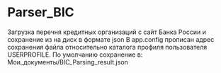 # Parser_BIC
Загрузка перечня кредитных организаций с сайт Банка России и сохранение из на диск в формате  json
В app.config прописан адрес сохранения файла относительно каталога профиля пользователя USERPROFILE. По умолчанию сохранение в: Мои_документы/BIC_Parsing_result.json
